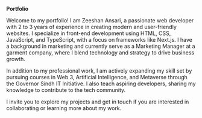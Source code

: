 
**Portfolio**  

Welcome to my portfolio! I am Zeeshan Ansari, a passionate web developer with 2 to 3 years of experience in creating modern and user-friendly websites. I specialize in front-end development using HTML, CSS, JavaScript, and TypeScript, with a focus on frameworks like Next.js. I have a background in marketing and currently serve as a Marketing Manager at a garment company, where I blend technology and strategy to drive business growth.  

In addition to my professional work, I am actively expanding my skill set by pursuing courses in Web 3, Artificial Intelligence, and Metaverse through the Governor Sindh IT Initiative. I also teach aspiring developers, sharing my knowledge to contribute to the tech community.  

I invite you to explore my projects and get in touch if you are interested in collaborating or learning more about my work.
